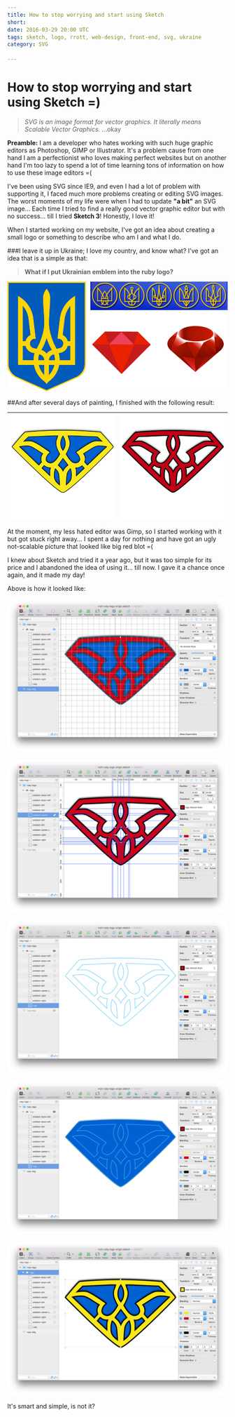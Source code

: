 ```yaml
---
title: How to stop worrying and start using Sketch
short: 
date: 2016-03-29 20:00 UTC
tags: sketch, logo, rrott, web-design, front-end, svg, ukraine
category: SVG

---
```


# How to stop worrying and start using Sketch =)

> *SVG is an image format for vector graphics. It literally means Scalable Vector Graphics.*
...okay


**Preamble:** I am a developer who hates working with such huge graphic editors as Photoshop, GIMP or Illustrator. It's a problem cause from one hand I am a perfectionist who loves making perfect websites but on another hand I'm too lazy to spend a lot of time learning tons of information on how to use these image editors =(

I've been using SVG since IE9, and even I had a lot of problem with supporting it, I faced much more problems creating or editing SVG images. The worst moments of my life were when I had to update **"a bit"** an SVG image... Each time I tried to find a really good vector graphic editor but with no success... till I tried **Sketch 3**! 
Honestly, I love it!

When I started working on my website, I've got an idea about creating a small logo or something to describe who am I and what I do. 

###I leave it up in Ukraine; I love my country,  and know what? I've got an idea that is a simple as that:  
>**What if I put Ukrainian emblem into the ruby logo?**


![Ruby-Logo-Idea](../images/blog/sketch-svg-ruby-logo/logo-ideas.png)


##And after several days of painting, I finished with the following result:



|![Ruby-Logo-ukraine](../images/rrott-ruby-logo-ukraine.svg)|![Ruby-Logo](../images/rrott-ruby-logo.svg)|
|---|---|
At the moment, my less hated editor was Gimp, so I started working with it but got stuck right away... I spent a day for nothing and have got an ugly not-scalable picture that looked like big red blot =(

I knew about Sketch and tried it a year ago, but it was too simple for its price and I abandoned the idea of using it... till now. I gave it a chance once again, and it made my day!

Above is how it looked like:


![Ruby-Logo-Idea](../images/blog/sketch-svg-ruby-logo/sketch-with-grids.png)


![Ruby-Logo-Idea](../images/blog/sketch-svg-ruby-logo/sketch-with-rulles.png)


![Ruby-Logo-Idea](../images/blog/sketch-svg-ruby-logo/transparent-emblem-of-ukraine.png)


![Ruby-Logo-Idea](../images/blog/sketch-svg-ruby-logo/emblem-of-ukraine.png)


![Ruby-Logo-Idea](../images/blog/sketch-svg-ruby-logo/collored-emblem-of-ukraine.png)

It's smart and simple, is not it?

